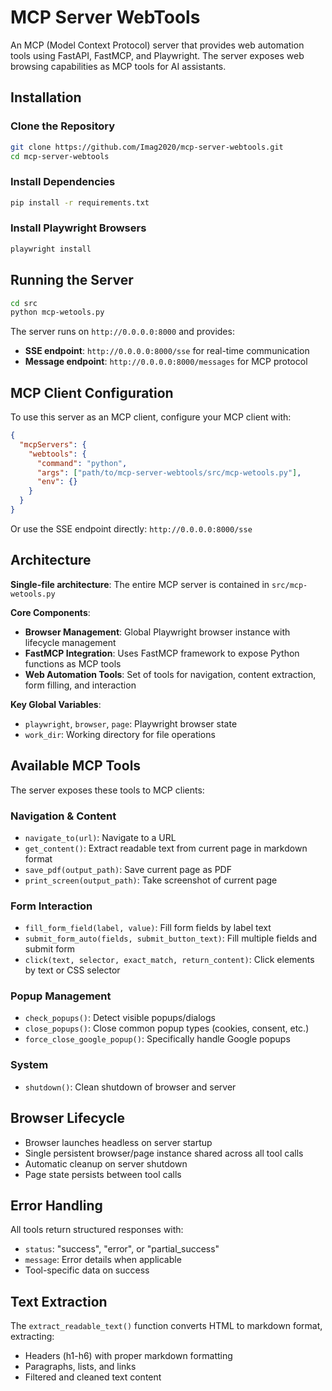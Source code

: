# MCP Server WebTools

An MCP (Model Context Protocol) server that provides web automation tools using FastAPI, FastMCP, and Playwright. The server exposes web browsing capabilities as MCP tools for AI assistants.

## Installation

### Clone the Repository

```bash
git clone https://github.com/Imag2020/mcp-server-webtools.git
cd mcp-server-webtools
```

### Install Dependencies

```bash
pip install -r requirements.txt
```

### Install Playwright Browsers

```bash
playwright install
```

## Running the Server

```bash
cd src
python mcp-wetools.py
```

The server runs on `http://0.0.0.0:8000` and provides:
- **SSE endpoint**: `http://0.0.0.0:8000/sse` for real-time communication
- **Message endpoint**: `http://0.0.0.0:8000/messages` for MCP protocol

## MCP Client Configuration

To use this server as an MCP client, configure your MCP client with:

```json
{
  "mcpServers": {
    "webtools": {
      "command": "python",
      "args": ["path/to/mcp-server-webtools/src/mcp-wetools.py"],
      "env": {}
    }
  }
}
```

Or use the SSE endpoint directly: `http://0.0.0.0:8000/sse`

## Architecture

**Single-file architecture**: The entire MCP server is contained in `src/mcp-wetools.py`

**Core Components**:
- **Browser Management**: Global Playwright browser instance with lifecycle management
- **FastMCP Integration**: Uses FastMCP framework to expose Python functions as MCP tools
- **Web Automation Tools**: Set of tools for navigation, content extraction, form filling, and interaction

**Key Global Variables**:
- `playwright`, `browser`, `page`: Playwright browser state
- `work_dir`: Working directory for file operations

## Available MCP Tools

The server exposes these tools to MCP clients:

### Navigation & Content
- `navigate_to(url)`: Navigate to a URL
- `get_content()`: Extract readable text from current page in markdown format
- `save_pdf(output_path)`: Save current page as PDF
- `print_screen(output_path)`: Take screenshot of current page

### Form Interaction
- `fill_form_field(label, value)`: Fill form fields by label text
- `submit_form_auto(fields, submit_button_text)`: Fill multiple fields and submit form
- `click(text, selector, exact_match, return_content)`: Click elements by text or CSS selector

### Popup Management
- `check_popups()`: Detect visible popups/dialogs
- `close_popups()`: Close common popup types (cookies, consent, etc.)
- `force_close_google_popup()`: Specifically handle Google popups

### System
- `shutdown()`: Clean shutdown of browser and server

## Browser Lifecycle

- Browser launches headless on server startup
- Single persistent browser/page instance shared across all tool calls
- Automatic cleanup on server shutdown
- Page state persists between tool calls

## Error Handling

All tools return structured responses with:
- `status`: "success", "error", or "partial_success"
- `message`: Error details when applicable
- Tool-specific data on success

## Text Extraction

The `extract_readable_text()` function converts HTML to markdown format, extracting:
- Headers (h1-h6) with proper markdown formatting
- Paragraphs, lists, and links
- Filtered and cleaned text content